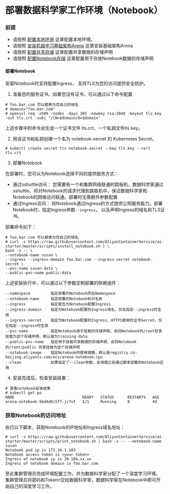 # 部署数据科学家工作环境（Notebook）

### 前提
* 请按照 [配置本地环境](../setup/SETUP_LOCAL.md) 这章配置本地环境。
* 请按照 [安装机器学习基础架构Arena](../setup/INSTALL_ARENA.md) 这章安装基础架构Arena
* 请按照 [配置共享存储](../setup/SETUP_PUBLIC_STORAGE.md) 这章配置共享数据的存储声明
* 请按照 [配置Notebook存储](../setup/SETUP_USER_STORAGE.md) 这章配置用于存放Notebook数据的存储声明


#### 部署Notebook
安装Notebook时支持配置Ingress， 支持TLS为您的访问提供安全防护。
1. 准备您的服务证书。如果您没有证书，可以通过以下命令配置
```
# foo.bar.com 可以替换为您自己的域名
# domain="foo.bar.com"
# openssl req -x509 -nodes -days 365 -newkey rsa:2048 -keyout tls.key -out tls.crt -subj "/CN=$domain/O=$domain"
```

上述步骤中的命令会生成一个证书文件 tls.crt、一个私钥文件tls.key。

2. 用该证书和私钥创建一个名为 notebook-secret 的 Kubernetes Secret。
```
# kubectl create secret tls notebook-secret --key tls.key --cert tls.crt
```

3. 部署Notebook

在部署时，您可以为Notebook选择不同的提供服务方式：
* 通过sshuttle访问： 您需要有一个和集群网络联通的跳板机，数据科学家通过sshuttle，将对Notebook的请求代理到跳板机中，保证数据科学家和Notebook的网络访问联通。部署时无需额外参数配置
* 通过Ingress访问： 将Notebook通过Ingress的方式提供公网服务能力。部署Notebook时，指定Ingress参数`--ingress`， 以及声明Ingress的域名和TLS证书。

部署命令如下： 

```
# foo.bar.com 可以替换为您自己的域名
# curl -s https://raw.githubusercontent.com/AliyunContainerService/ai-starter/master/scripts/install_notebook.sh | \
bash -s -- \
--notebook-name susan \
--ingress --ingress-domain foo.bar.com --ingress-secret notebook-secret \
--pvc-name susan-data \
--public-pvc-name public-data
```

上述安装执行中，可以通过以下参数定制部署的依赖组件：

```
--namespace         指定部署的Notebook所在Namespace
--notebook-name     指定部署的Notebook标识名称
--ingress           指定是否为Notebook配置Ingress
--ingress-domain    指定为Notebook配置的Ingress域名，仅在指定--ingress时生效
--ingress-secret    指定为Notebook配置的Ingress，HTTPS使用的证书Secret，仅在指定--ingress时生效
--pvc-name          指定Notebook用于挂载的存储声明，会将Notebook的/root目录挂载为这个存储声明，默认值为training-data
--public-pvc-name   指定用于挂载共享数据的存储声明，会将Notebook的/root/public 目录挂载为这个存储声明
--notebook-image    指定Notebook的使用镜像，默认是registry.cn-beijing.aliyuncs.com/acs/arena-notebook:cpu
--clean             如果指定了--clean参数，会清理之前通过脚本部署的Notebook应用
```

4. 安装完成后，检查安装结果：

```
# 查看notebook安装结果
# kubectl get po
NAME                              READY   STATUS      RESTARTS   AGE
arena-notebook-5bd4d8c5f7-jc7vf   1/1     Running     0          4d
```

### 获取Notebook的访问地址
执行以下脚本，获取Notebook的IP地址和Ingress域名地址：

```
# curl -s https://raw.githubusercontent.com/AliyunContainerService/ai-starter/master/scripts/print_notebook.sh | bash -s -- --notebook-name susan
Notebook pod ip is 172.16.1.103
Notebook access token is <your token>
Ingress of notebook ip is 39.104.xx.xx
Ingress of notebook domain is foo.bar.com
```

至此集群管理员完成环境配置工作，并为数据科学家分配了一个深度学习环境。
集群管理员将密码和Tokenn交给数据科学家，数据科学家在Notebook中即可开始自己的深度学习工作。